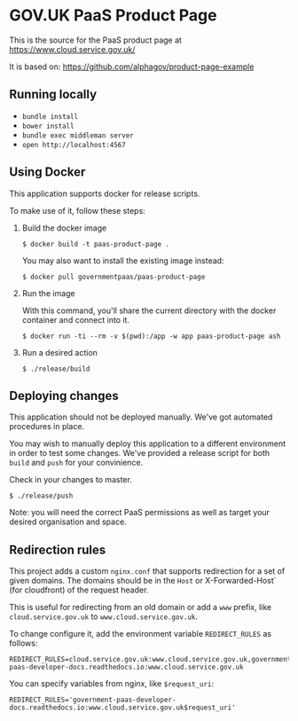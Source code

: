 # GOV.UK PaaS Product Page

This is the source for the PaaS product page at https://www.cloud.service.gov.uk/

It is based on: https://github.com/alphagov/product-page-example

## Running locally

- `bundle install`
- `bower install`
- `bundle exec middleman server`
- `open http://localhost:4567`

## Using Docker

This application supports docker for release scripts.

To make use of it, follow these steps:

1. Build the docker image

    ```
    $ docker build -t paas-product-page .
    ```

    You may also want to install the existing image instead:

    ```
    $ docker pull governmentpaas/paas-product-page
    ```

1. Run the image

    With this command, you'll share the current directory with the docker
    container and connect into it.

    ```
    $ docker run -ti --rm -v $(pwd):/app -w app paas-product-page ash
    ```

1. Run a desired action

    ```
    $ ./release/build
    ```

## Deploying changes

This application should not be deployed manually. We've got automated
procedures in place.

You may wish to manually deploy this application to a different
environment in order to test some changes. We've provided a release
script for both `build` and `push` for your convinience.

Check in your changes to master.

```
$ ./release/push
```

Note: you will need the correct PaaS permissions as well as target your 
desired organisation and space.

## Redirection rules

This project adds a custom `nginx.conf` that  supports redirection for a set
of given domains. The domains should be in the `Host` or  X-Forwarded-Host`
(for cloudfront) of the request header.

This is useful for redirecting from an old domain or add a `www` prefix,
like `cloud.service.gov.uk` to `www.cloud.service.gov.uk`.

To change configure it, add the environment variable `REDIRECT_RULES` as follows:

    REDIRECT_RULES=cloud.service.gov.uk:www.cloud.service.gov.uk,government-paas-developer-docs.readthedocs.io:www.cloud.service.gov.uk

You can specify variables from nginx, like `$request_uri`:

    REDIRECT_RULES='government-paas-developer-docs.readthedocs.io:www.cloud.service.gov.uk$request_uri'
